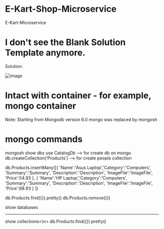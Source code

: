# E-Kart-Shop-Microservice
E-Kart-Microservice

# I don't see the Blank Solution Template anymore.
Solution:

![image](https://github.com/GyanendraDevops18/E-Kart-Shop-Microservice/assets/40474661/a047f4c1-b8dc-47b6-a759-35579d15e2d5)

# Intact with container - for example, mongo container

Note: Starting from Mongodb version 6.0 mongo was replaced by mongosh

# mongo commands
mongosh
show dbs
use CatalogDb  --> for create db on mongo
db.createCollection('Products')  --> for create people collection

db.Products.insertMany([{ 'Name':'Asus Laptop','Category':'Computers', 'Summary':'Summary', 'Description':'Description', 'ImageFile':'ImageFile', 'Price':54.93 }, { 'Name':'HP Laptop','Category':'Computers', 'Summary':'Summary', 'Description':'Description', 'ImageFile':'ImageFile', 'Price':88.93 } ])

db.Products.find({}).pretty()
db.Products.remove({})

show databases<hr>
show collections<\n>
db.Products.find({}).pretty()

